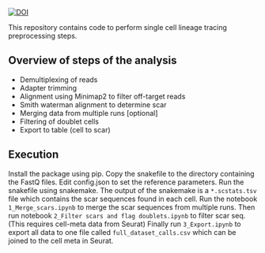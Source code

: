 

 

[![DOI](https://zenodo.org/badge/918268400.svg)](https://doi.org/10.5281/zenodo.14794007)



This repository contains code to perform single cell lineage tracing preprocessing steps.
## Overview of steps of the analysis
- Demultiplexing of reads
- Adapter trimming
- Alignment using Minimap2 to filter off-target reads 
- Smith waterman alignment to determine scar 
- Merging data from multiple runs [optional]
- Filtering of doublet cells
- Export to table (cell to scar)


## Execution
Install the package using pip. 
Copy the snakefile to the directory containing the FastQ files.
Edit config.json to set the reference parameters.
Run the snakefile using snakemake.
The output of the snakemake is a `*.scstats.tsv` file which contains the scar sequences found in each cell.
Run the notebook `1_Merge_scars.ipynb` to merge the scar sequences from multiple runs.
Then run notebook `2_Filter scars and flag doublets.ipynb` to filter scar seq. (This requires cell-meta data from Seurat)
Finally run `3_Export.ipynb` to export all data to one file called `full_dataset_calls.csv` which can be joined to the cell meta in Seurat.
